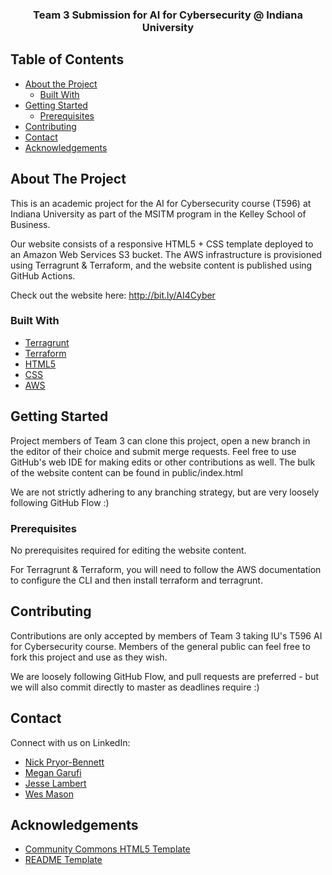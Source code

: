   <h3 align="center">Team 3 Submission for AI for Cybersecurity @ Indiana University</h3>

<!-- TABLE OF CONTENTS -->
## Table of Contents

* [About the Project](#about-the-project)
  * [Built With](#built-with)
* [Getting Started](#getting-started)
  * [Prerequisites](#prerequisites)
* [Contributing](#contributing)
* [Contact](#contact)
* [Acknowledgements](#acknowledgements)



<!-- ABOUT THE PROJECT -->
## About The Project

This is an academic project for the AI for Cybersecurity course (T596) at Indiana University as part of the MSITM program in the Kelley School of Business.

Our website consists of a responsive HTML5 + CSS template deployed to an Amazon Web Services S3 bucket. The AWS infrastructure is provisioned using Terragrunt & Terraform, and the website content is published using GitHub Actions. 

Check out the website here: http://bit.ly/AI4Cyber

### Built With
* [Terragrunt](https://terragrunt.gruntwork.io)
* [Terraform](https://www.terraform.io)
* [HTML5](https://developer.mozilla.org/en-US/docs/Web/Guide/HTML/HTML5)
* [CSS](https://www.w3schools.com/css/)
* [AWS](https://aws.amazon.com)

<!-- GETTING STARTED -->
## Getting Started

Project members of Team 3 can clone this project, open a new branch in the editor of their choice and submit merge requests. Feel free to use GitHub's web IDE for making edits or other contributions as well. The bulk of the website content can be found in public/index.html

We are not strictly adhering to any branching strategy, but are very loosely following GitHub Flow :)

### Prerequisites

No prerequisites required for editing the website content. 

For Terragrunt & Terraform, you will need to follow the AWS documentation to configure the CLI and then install terraform and terragrunt. 

## Contributing

Contributions are only accepted by members of Team 3 taking IU's T596 AI for Cybersecurity course. Members of the general public can feel free to fork this project and use as they wish.

We are loosely following GitHub Flow, and pull requests are preferred - but we will also commit directly to master as deadlines require :)

## Contact
Connect with us on LinkedIn:
* [Nick Pryor-Bennett](https://www.linkedin.com/in/nickpryorbennett)
* [Megan Garufi](https://www.linkedin.com/in/megan-mcguinness-garufi-8448834)
* [Jesse Lambert](https://www.linkedin.com/in/jesse-lambert/)
* [Wes Mason](https://www.linkedin.com/in/weskmason/)


<!-- ACKNOWLEDGEMENTS -->
## Acknowledgements
* [Community Commons HTML5 Template](https://html5up.net)
* [README Template](https://github.com/othneildrew/Best-README-Template)
